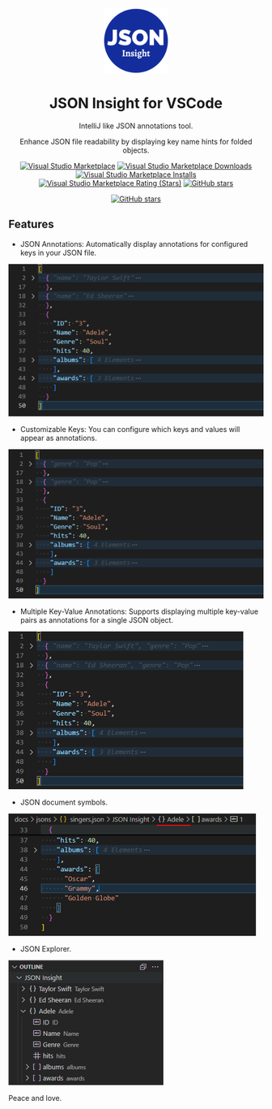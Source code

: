 <div align="center">
  <img src="./images/icon-600x600.png" alt="Project Icon" width="128" height="128" />

  <h1>JSON Insight for VSCode</h1>
  <p>IntelliJ like JSON annotations tool.</p>
  <p>Enhance JSON file readability by displaying key name hints for folded objects.</p>

  [![Visual Studio Marketplace](https://img.shields.io/badge/Visual%20Studio-Marketplace-007acc.svg)](https://marketplace.visualstudio.com/items?itemName=DericLee.json-insight)
  [![Visual Studio Marketplace Downloads](https://img.shields.io/visual-studio-marketplace/d/DericLee.json-insight)](https://marketplace.visualstudio.com/items?itemName=DericLee.json-insight)
  [![Visual Studio Marketplace Installs](https://img.shields.io/visual-studio-marketplace/i/DericLee.json-insight)](https://marketplace.visualstudio.com/items?itemName=DericLee.json-insight)
  [![Visual Studio Marketplace Rating (Stars)](https://img.shields.io/visual-studio-marketplace/stars/DericLee.json-insight)](https://marketplace.visualstudio.com/items?itemName=DericLee.json-insight)
  [![GitHub stars](https://img.shields.io/github/stars/hellooops/json-insight)](https://github.com/hellooops/json-insight)

  [![GitHub stars](https://img.shields.io/badge/github-Report_A_Bug-blue?style=flat-square&logo=github)](https://github.com/hellooops/json-insight/issues/new)
</div>

## Features
- JSON Annotations: Automatically display annotations for configured keys in your JSON file.
<p><img src="./images/singers-anno.png"/></p>

- Customizable Keys: You can configure which keys and values will appear as annotations.
<p><img src="./images/singers-anno-Genre.png"/></p>

- Multiple Key-Value Annotations: Supports displaying multiple key-value pairs as annotations for a single JSON object.
<p><img src="./images/singers-anno-multiple.png"/></p>

- JSON document symbols.
<p><img src="./images/singers-symbol.png"/></p>

- JSON Explorer.
<p><img src="./images/singers-outline.png"/></p>

Peace and love.
